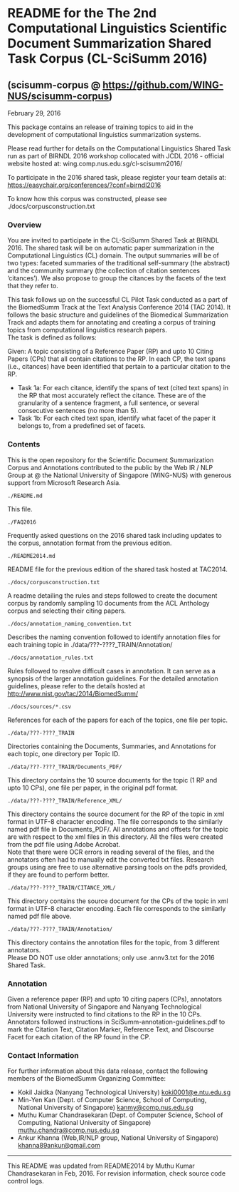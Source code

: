 # README for the The 2nd Computational Linguistics Scientific Document Summarization Shared Task Corpus (CL-SciSumm 2016)

## (scisumm-corpus @ https://github.com/WING-NUS/scisumm-corpus)

February 29, 2016

This package contains an release of training topics to aid in the development of computational linguistics summarization systems.

Please read further for details on the Computational Linguistics Shared Task run as part of BIRNDL 2016 workshop collocated with JCDL 2016 - official website hosted at: wing.comp.nus.edu.sg/cl-scisumm2016/

To participate in the 2016 shared task, please register your team details at: https://easychair.org/conferences/?conf=birndl2016

To know how this corpus was constructed, please see ./docs/corpusconstruction.txt

### Overview

You are invited to participate in the CL-SciSumm Shared Task at BIRNDL 2016. The shared task will be on automatic paper summarization in the Computational Linguistics (CL) domain. The output summaries will be of two types: faceted summaries of the traditional self-summary (the abstract) and the community summary (the collection of citation sentences ‘citances’). We also propose to group the citances by the facets of the text that they refer to.

This task follows up on the successful CL Pilot Task conducted as a part of the BiomedSumm Track at the Text Analysis Conference 2014 (TAC 2014).
It follows the basic  structure and guidelines of the Biomedical Summarization Track and adapts them for annotating and 
creating a corpus of training topics from computational linguistics research papers.  
The task is defined as follows:

Given: A topic consisting of a Reference Paper (RP) and upto 10 Citing Papers (CPs) that all contain citations to the RP. In each CP, the text spans (i.e., citances) have been identified that pertain to a particular citation to the RP.

* Task 1a: For each citance, identify the spans of text (cited text spans) in the RP that most accurately reflect the citance. These are of the granularity  of a sentence fragment, a full sentence, or several consecutive sentences (no more than 5).
* Task 1b: For each cited text span, identify what facet of the paper it belongs to, from a predefined set of facets.


### Contents

This is the open repository for the Scientific Document Summarization Corpus and Annotations contributed to the public by the Web IR / NLP Group at @ the National University of Singapore (WING-NUS) 
with generous support from Microsoft Research Asia.


    ./README.md
 
This file.

    ./FAQ2016
	
Frequently asked questions on the 2016 shared task including updates to the corpus, 
annotation format from the previous edition.

    ./README2014.md
 
README file for the previous edition of the shared task hosted at TAC2014.

    ./docs/corpusconstruction.txt
 
A readme detailing the rules and steps followed to create the document
corpus by randomly sampling 10 documents from the ACL Anthology corpus
and selecting their citing papers.
  
    ./docs/annotation_naming_convention.txt

Describes the naming convention followed to identify annotation files 
for each training topic in ./data/???-????_TRAIN/Annotation/

    ./docs/annotation_rules.txt
  
Rules followed to resolve difficult cases in annotation. It can serve as a 
synopsis of the larger annotation guidelines. For the detailed annotation guidelines, 
please refer to the details hosted at http://www.nist.gov/tac/2014/BiomedSumm/

    ./docs/sources/*.csv

References for each of the papers for each of the topics, one file
per topic.

    ./data/???-????_TRAIN
  
Directories containing the Documents, Summaries, and Annotations for
each topic, one directory per Topic ID.

    ./data/???-????_TRAIN/Documents_PDF/

This directory contains the 10 source documents for the topic (1 RP
and upto 10 CPs), one file per paper, in the original pdf format.

    ./data/???-????_TRAIN/Reference_XML/

This directory contains the source document for the RP of the topic in xml format in 
UTF-8 character encoding. The file corresponds to the similarly named pdf file in 
Documents_PDF/. All annotations and offsets for the topic are with respect to the xml 
files in this directory. All the files were created from the pdf file using Adobe Acrobat.  
Note that there were OCR errors in reading several of the files, and the annotators often 
had to manually edit the converted txt files. Research groups using are free to use alternative 
parsing tools on the pdfs provided, if they are found to perform better.

    ./data/???-????_TRAIN/CITANCE_XML/
	
This directory contains the source document for the CPs of the topic in xml format in 
UTF-8 character encoding. Each file corresponds to the similarly named pdf file above.  

    ./data/???-????_TRAIN/Annotation/

This directory contains the annotation files for the topic, from 3 different annotators.  
Please DO NOT use older annotations; only use <TopicID>.annv3.txt for the 2016 Shared Task.

### Annotation

Given a reference paper (RP) and upto 10 citing papers (CPs), annotators from 
National University of Singapore and Nanyang Technological University
were instructed to find citations to the RP in the 10 CPs. Annotators followed instructions
in SciSumm-annotation-guidelines.pdf to mark the Citation Text,
Citation Marker, Reference Text, and Discourse Facet for each citation
of the RP found in the CP.  

### Contact Information

For further information about this data release, contact the following
members of the BiomedSumm Organizing Committee:

* Kokil Jaidka (Nanyang Technological University) <koki0001@e.ntu.edu.sg>
* Min-Yen Kan (Dept. of Computer Science, School of Computing, National University of Singapore) <kanmy@comp.nus.edu.sg>
* Muthu Kumar Chandrasekaran (Dept. of Computer Science, School of Computing, National University of Singapore) <muthu.chandra@comp.nus.edu.sg>
* Ankur Khanna (Web,IR/NLP group, National University of Singapore) <khanna89ankur@gmail.com>
  
--------------------------------------------------------------------------

This README was updated from README2014 by Muthu Kumar Chandrasekaran in Feb, 2016.  For revision information, check source code control logs.
